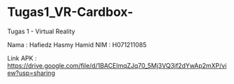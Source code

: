 # Tugas1_VR-Cardbox-
Tugas 1 - Virtual Reality 

Nama : Hafiedz Hasmy Hamid
NIM  : H071211085

Link APK : https://drive.google.com/file/d/1BACEImqZJq70_5Mj3VQ3jf2dYwAp2mXP/view?usp=sharing
